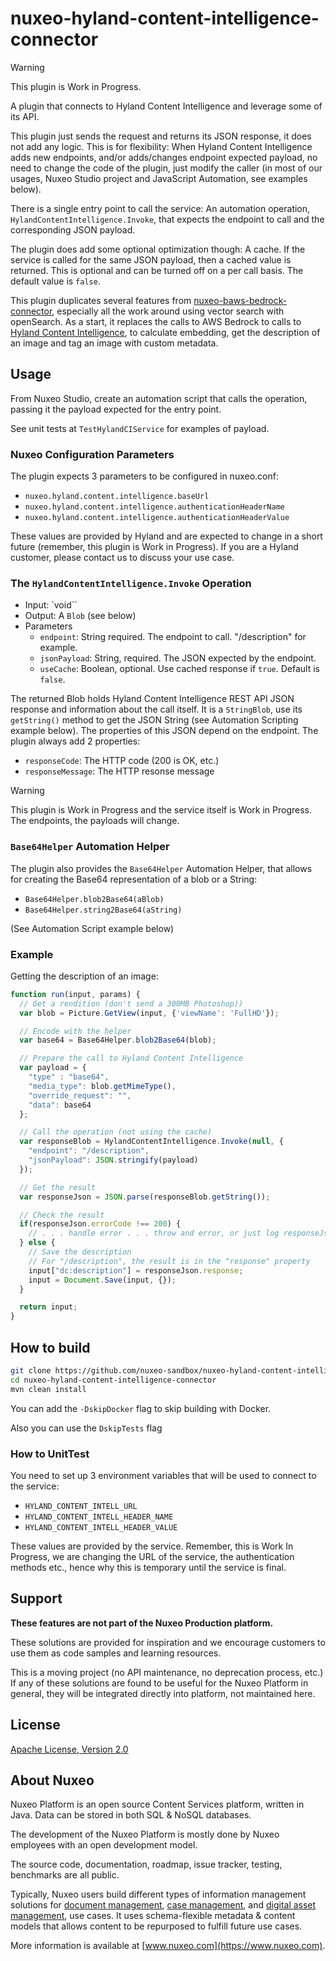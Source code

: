 # nuxeo-hyland-content-intelligence-connector

> [!WARNING]
> This plugin is Work in Progress.

A plugin that connects to Hyland Content Intelligence and leverage some of its API.

This plugin just sends the request and returns its JSON response, it does not add any logic. This is for flexibility: When Hyland Content Intelligence adds new endpoints, and/or adds/changes endpoint expected payload, no need to change the code of the plugin, just modify the caller (in most of our usages, Nuxeo Studio project and JavaScript Automation, see examples below).

There is a single entry point to call the service: An automation operation, `HylandContentIntelligence.Invoke`, that expects the endpoint to call and the corresponding JSON payload.

The plugin does add some optional optimization though: A cache. If the service is called for the same JSON payload, then a cached value is returned. This is optional and can be turned off on a per call basis. The default value is `false`.

This plugin duplicates several features from [nuxeo-baws-bedrock-connector](https://github.com/nuxeo-sandbox/nuxeo-aws-bedrock-connector), especially all the work around using vector search with openSearch. As a start, it replaces the calls to AWS Bedrock to calls to [Hyland Content Intelligence](https://www.hyland.com/en), to calculate embedding, get the description of an image and tag an image with custom metadata.

## Usage

From Nuxeo Studio, create an automation script that calls the operation, passing it the payload expected for the entry point.

See unit tests at `TestHylandCIService` for examples of payload.

### Nuxeo Configuration Parameters

The plugin expects 3 parameters to be configured in nuxeo.conf:

* `nuxeo.hyland.content.intelligence.baseUrl`
* `nuxeo.hyland.content.intelligence.authenticationHeaderName`
* `nuxeo.hyland.content.intelligence.authenticationHeaderValue`

These values are provided by Hyland and are expected to change in a short future (remember, this plugin is Work in Progress). If you are a Hyland customer, please contact us to discuss your use case.


### The `HylandContentIntelligence.Invoke` Operation

* Input: `void``
* Output: A `Blob` (see below) 
* Parameters
  * `endpoint`: String required. The endpoint to call. "/description" for example.
  * `jsonPayload`: String, required. The JSON expected by the endpoint.
  * `useCache`: Boolean, optional. Use cached response if `true`. Default is `false`.

The returned Blob holds Hyland Content Intelligence REST API JSON response and information about the call itself. It is a `StringBlob`, use its `getString()` method to get the JSON String (see Automation Scripting example below). The properties of this JSON depend on the endpoint. The plugin always add 2 properties:

* `responseCode`: The HTTP code (200 is OK, etc.)
* `responseMessage`: The HTTP resonse message


> [!WARNING]
> This plugin is Work in Progress and the service itself is Work in Progress. The endpoints, the payloads will change.

### `Base64Helper` Automation Helper

The plugin also provides the `Base64Helper` Automation Helper, that allows for creating the Base64 representation of a blob or a String:

* `Base64Helper.blob2Base64(aBlob)`
* `Base64Helper.string2Base64(aString)`

(See Automation Script example below)

### Example

Getting the description of an image:

```js
function run(input, params) {
  // Get a rendition (don't send a 300MB Photoshop))
  var blob = Picture.GetView(input, {'viewName': 'FullHD'});

  // Encode with the helper
  var base64 = Base64Helper.blob2Base64(blob);

  // Prepare the call to Hyland Content Intelligence
  var payload = {
    "type" : "base64",
    "media_type": blob.getMimeType(),
    "override_request": "",
    "data": base64
  };

  // Call the operation (not using the cache)
  var responseBlob = HylandContentIntelligence.Invoke(null, {
    "endpoint": "/description",
    "jsonPayload": JSON.stringify(payload)
  });

  // Get the result
  var responseJson = JSON.parse(responseBlob.getString());

  // Check the result
  if(responseJson.errorCode !== 200) {
    // . . . handle error . . . throw and error, or just log responseJson.errorMessage . . .
  } else {
    // Save the description
    // For "/description", the result is in the "response" property
    input["dc:description"] = responseJson.response;
    input = Document.Save(input, {});
  }

  return input;
}
```


## How to build
```bash
git clone https://github.com/nuxeo-sandbox/nuxeo-hyland-content-intelligence-connector
cd nuxeo-hyland-content-intelligence-connector
mvn clean install
```

You can add the `-DskipDocker` flag to skip building with Docker.

Also you can use the `DskipTests` flag

### How to UnitTest

You need to set up 3 environment variables that will be used to connect to the service:

* `HYLAND_CONTENT_INTELL_URL`
* `HYLAND_CONTENT_INTELL_HEADER_NAME`
* `HYLAND_CONTENT_INTELL_HEADER_VALUE`

These values are provided by the service. Remember, this is Work In Progress, we are changing the URL of the service, the authentication methods etc., hence why this is temporary until the service is final.


## Support
**These features are not part of the Nuxeo Production platform.**

These solutions are provided for inspiration and we encourage customers to use them as code samples and learning
resources.

This is a moving project (no API maintenance, no deprecation process, etc.) If any of these solutions are found to be
useful for the Nuxeo Platform in general, they will be integrated directly into platform, not maintained here.


## License
[Apache License, Version 2.0](http://www.apache.org/licenses/LICENSE-2.0.html)


## About Nuxeo
Nuxeo Platform is an open source Content Services platform, written in Java. Data can be stored in both SQL & NoSQL
databases.

The development of the Nuxeo Platform is mostly done by Nuxeo employees with an open development model.

The source code, documentation, roadmap, issue tracker, testing, benchmarks are all public.

Typically, Nuxeo users build different types of information management solutions
for [document management](https://www.nuxeo.com/solutions/document-management/), [case management](https://www.nuxeo.com/solutions/case-management/),
and [digital asset management](https://www.nuxeo.com/solutions/dam-digital-asset-management/), use cases. It uses
schema-flexible metadata & content models that allows content to be repurposed to fulfill future use cases.

More information is available at [www.nuxeo.com](https://www.nuxeo.com).
